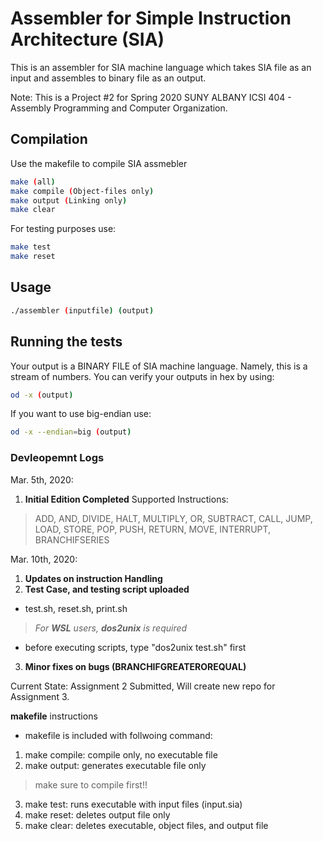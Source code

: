 # Assembler for Simple Instruction Architecture (SIA)
This is an assembler for SIA machine language which takes SIA file as an input and assembles to binary file as an output.

Note: This is a Project #2 for Spring 2020 SUNY ALBANY ICSI 404 - Assembly Programming and Computer Organization.

## Compilation
Use the makefile to compile SIA assmebler
```bash
make (all)
make compile (Object-files only)
make output (Linking only)
make clear
```
For testing purposes use:
```bash
make test
make reset
```
## Usage
```bash
./assembler (inputfile) (output)
```
## Running the tests
Your output is a BINARY FILE of SIA machine language. 
Namely, this is a stream of numbers. You can verify your outputs in hex by using:
```bash
od -x (output)
```
If you want to use big-endian use:
```bash
od -x --endian=big (output)
```
### Devleopemnt Logs
Mar. 5th, 2020:

1.  **Initial Edition Completed**  Supported Instructions:

> ADD, AND, DIVIDE, HALT, MULTIPLY, OR, SUBTRACT, CALL, JUMP, LOAD, STORE, POP, PUSH, RETURN, MOVE, INTERRUPT, BRANCHIFSERIES

Mar. 10th, 2020:

1.  **Updates on instruction Handling**
2.  **Test Case, and testing script uploaded**

-   test.sh, reset.sh, print.sh

> _For  **WSL**  users,  **dos2unix**  is required_

-   before executing scripts, type "dos2unix test.sh" first

3.  **Minor fixes on bugs (BRANCHIFGREATEROREQUAL)**

Current State: Assignment 2 Submitted, Will create new repo for Assignment 3.

**makefile**  instructions

-   makefile is included with follwoing command:

1.  make compile: compile only, no executable file
2.  make output: generates executable file only

> make sure to compile first!!

3.  make test: runs executable with input files (input.sia)
4.  make reset: deletes output file only
5.  make clear: deletes executable, object files, and output file
